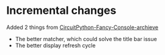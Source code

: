 # Incremental changes
<!-- 
#20230508@date
-->

Added 2 things from [CircuitPython-Fancy-Console-archieve](https://github.com/urfdvw/CircuitPython-Fancy-Console-archieve/blob/main/scripts/serial_processor.js)
- The better matcher, which could solve the title bar issue
- The better display refresh cycle